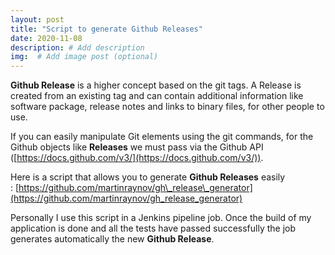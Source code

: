```yaml
---
layout: post
title: "Script to generate Github Releases"
date: 2020-11-08
description: # Add description
img:  # Add image post (optional)
---
```


**Github Release** is a higher concept based on the git tags. A Release is created from an existing tag and can contain additional information like software package, release notes and links to binary files, for other people to use.

If you can easily manipulate Git elements using the git commands, for the Github objects like **Releases** we must pass via the Github API ([https://docs.github.com/v3/](https://docs.github.com/v3/)).

Here is a script that allows you to generate **Github Releases** easily : [https://github.com/martinraynov/gh\_release\_generator](https://github.com/martinraynov/gh_release_generator)

Personally I use this script in a Jenkins pipeline job. Once the build of my application is done and all the tests have passed successfully the job generates automatically the new **Github Release**.
